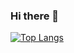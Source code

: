 ### Hi there 👋
[![Top Langs](https://github-readme-stats.vercel.app/api/top-langs/?card_witdh=150&username=SergioRenhe&theme=merko&langs_count=10)](https://github.com/anuraghazra/github-readme-stats)

<!--
**SergioRenhe/SergioRenhe** is a ✨ _special_ ✨ repository because its `README.md` (this file) appears on your GitHub profile.

Here are some ideas to get you started:

- 🔭 I’m currently working on ...
- 🌱 I’m currently learning ...
- 👯 I’m looking to collaborate on ...
- 🤔 I’m looking for help with ...
- 💬 Ask me about ...
- 📫 How to reach me: ...
- 😄 Pronouns: ...
- ⚡ Fun fact: ...
-->
